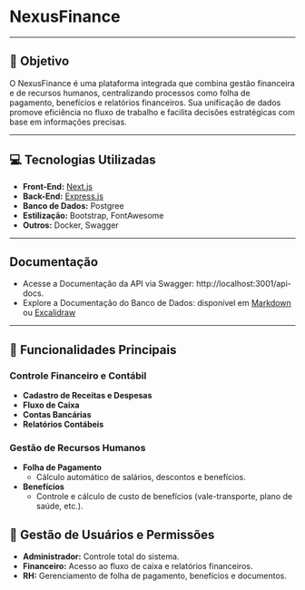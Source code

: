 # NexusFinance

---

## 🚀 **Objetivo**
O NexusFinance é uma plataforma integrada que combina gestão financeira e de recursos humanos, centralizando processos como folha de pagamento, 
benefícios e relatórios financeiros. Sua unificação de dados promove eficiência no fluxo de trabalho e facilita decisões estratégicas com base em informações precisas.

---
## 💻 **Tecnologias Utilizadas**
- **Front-End:** [Next.js](https://nextjs.org/)
- **Back-End:** [Express.js](https://expressjs.com/)
- **Banco de Dados:** Postgree
- **Estilização:** Bootstrap, FontAwesome
- **Outros:** Docker, Swagger
---

## **Documentação**

- Acesse a Documentação da API via Swagger: http://localhost:3001/api-docs.
- Explore a Documentação do Banco de Dados: disponível em [Markdown](Document_Models.md) ou [Excalidraw](https://excalidraw.com/#json=LxCHNZGoojnu6LycZDyQD,GZinkGsn4xAXSNxJdS5q3A)

---

## 🔑 **Funcionalidades Principais**

### **Controle Financeiro e Contábil**
- **Cadastro de Receitas e Despesas**
- **Fluxo de Caixa**
- **Contas Bancárias**
- **Relatórios Contábeis**

### **Gestão de Recursos Humanos**
- **Folha de Pagamento**
  - Cálculo automático de salários, descontos e benefícios.
- **Benefícios**
  - Controle e cálculo de custo de benefícios (vale-transporte, plano de saúde, etc.).

## 👥 **Gestão de Usuários e Permissões**
- **Administrador:** Controle total do sistema.
- **Financeiro:** Acesso ao fluxo de caixa e relatórios financeiros.
- **RH:** Gerenciamento de folha de pagamento, benefícios e documentos.
